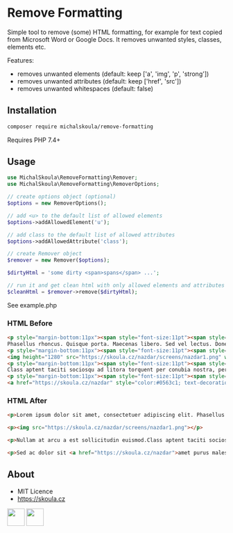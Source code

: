 # Remove Formatting

Simple tool to remove (some) HTML formatting, for example for text copied from Microsoft Word or Google Docs. It removes unwanted styles, classes, elements etc.

Features:

- removes unwanted elements (default: keep ['a', 'img', 'p', 'strong'])
- removes unwanted attributes (default: keep ['href', 'src'])
- removes unwanted whitespaces (default: false)

## Installation

```bash
composer require michalskoula/remove-formatting
```

Requires PHP 7.4+

## Usage

```php
use MichalSkoula\RemoveFormatting\Remover;
use MichalSkoula\RemoveFormatting\RemoverOptions;

// create options object (optional)
$options = new RemoverOptions();

// add <u> to the default list of allowed elements
$options->addAllowedElement('u');

// add class to the default list of allowed attributes
$options->addAllowedAttribute('class');

// create Remover object
$remover = new Remover($options);

$dirtyHtml = 'some dirty <span>spans</span> ...';

// run it and get clean html with only allowed elements and attributes
$cleanHtml = $remover->remove($dirtyHtml);
```

See example.php

### HTML Before

```html
<p style="margin-bottom:11px"><span style="font-size:11pt"><span style="line-height:107%"><span style="font-family:&quot;Calibri&quot;,sans-serif">Lorem ipsum dolor sit amet, consectetuer adipiscing elit. 
Phasellus rhoncus. Quisque porta. Maecenas libero. Sed vel lectus. Donec odio tempus molestie, porttitor ut, iaculis quis, sem. <u>Integer tempor</u>. Fusce wisi. </span></span></span></p>
<p style="margin-bottom:11px"><span style="font-size:11pt"><span style="line-height:107%"><span style="font-family:&quot;Calibri&quot;,sans-serif">
<img height="1280" src="https://skoula.cz/nazdar/screens/nazdar1.png" width="1277" /></span></span></span></p>
<p style="margin-bottom:11px"><span style="font-size:11pt"><span style="line-height:107%"><span style="font-family:&quot;Calibri&quot;,sans-serif">Nullam at arcu a <b>est sollicitudin euismod</b>. 
Class aptent taciti sociosqu ad litora torquent per conubia nostra, per inceptos hymenaeos. Class aptent taciti sociosqu ad litora torquent per conubia nostra, per inceptos hymenaeos. </span></span></span></p>
<p style="margin-bottom:11px"><span style="font-size:11pt"><span style="line-height:107%"><span style="font-family:&quot;Calibri&quot;,sans-serif">Sed ac dolor sit 
<a href="https://skoula.cz/nazdar" style="color:#0563c1; text-decoration:underline">amet purus malesuada</a> congue. Etiam dictum tincidunt diam. Aenean vel massa quis mauris vehicula lacinia.</span></span></span></p>
```

### HTML After

```html
<p>Lorem ipsum dolor sit amet, consectetuer adipiscing elit. Phasellus rhoncus. Quisque porta. Maecenas libero. Sed vel lectus. Donec odio tempus molestie, porttitor ut, iaculis quis, sem. <u>Integer tempor</u>. Fusce wisi. </p>

<p><img src="https://skoula.cz/nazdar/screens/nazdar1.png"></p>

<p>Nullam at arcu a est sollicitudin euismod.Class aptent taciti sociosqu ad litora torquent per conubia nostra, per inceptos hymenaeos. Class aptent taciti sociosqu ad litora torquent per conubia nostra, per inceptos hymenaeos.</p>

<p>Sed ac dolor sit <a href="https://skoula.cz/nazdar">amet purus malesuada</a> congue. Etiam dictum tincidunt diam. Aenean vel massa quis mauris vehicula lacinia.</p>
```

## About
* MIT Licence
* https://skoula.cz


<a href="https://www.buymeacoffee.com/mskoula"><img src="https://www.buymeacoffee.com/assets/img/guidelines/download-assets-sm-1.svg" height="40"></a>
<a href="https://paypal.me/truehipstercz?country.x=CZ&locale.x=en_US"><img src="https://raw.githubusercontent.com/andreostrovsky/donate-with-paypal/master/blue.svg" height="40"></a>
